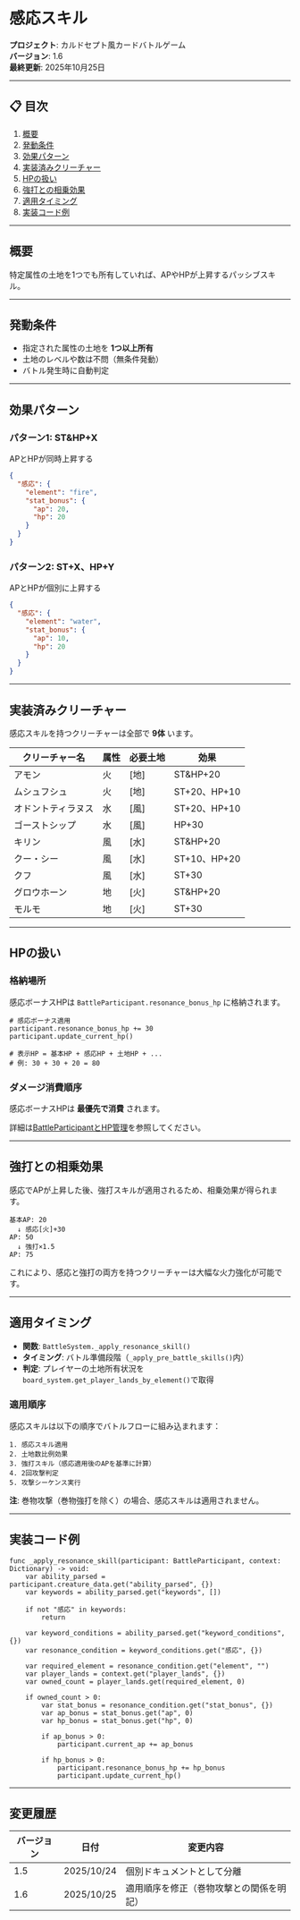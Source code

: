 # 感応スキル

**プロジェクト**: カルドセプト風カードバトルゲーム  
**バージョン**: 1.6  
**最終更新**: 2025年10月25日

---

## 📋 目次

1. [概要](#概要)
2. [発動条件](#発動条件)
3. [効果パターン](#効果パターン)
4. [実装済みクリーチャー](#実装済みクリーチャー)
5. [HPの扱い](#hpの扱い)
6. [強打との相乗効果](#強打との相乗効果)
7. [適用タイミング](#適用タイミング)
8. [実装コード例](#実装コード例)

---

## 概要

特定属性の土地を1つでも所有していれば、APやHPが上昇するパッシブスキル。

---

## 発動条件

- 指定された属性の土地を **1つ以上所有**
- 土地のレベルや数は不問（無条件発動）
- バトル発生時に自動判定

---

## 効果パターン

### パターン1: ST&HP+X

APとHPが同時上昇する

```json
{
  "感応": {
	"element": "fire",
	"stat_bonus": {
	  "ap": 20,
	  "hp": 20
	}
  }
}
```

### パターン2: ST+X、HP+Y

APとHPが個別に上昇する

```json
{
  "感応": {
	"element": "water",
	"stat_bonus": {
	  "ap": 10,
	  "hp": 20
	}
  }
}
```

---

## 実装済みクリーチャー

感応スキルを持つクリーチャーは全部で **9体** います。

| クリーチャー名 | 属性 | 必要土地 | 効果 |
|--------------|------|---------|------|
| アモン | 火 | [地] | ST&HP+20 |
| ムシュフシュ | 火 | [地] | ST+20、HP+10 |
| オドントティラヌス | 水 | [風] | ST+20、HP+10 |
| ゴーストシップ | 水 | [風] | HP+30 |
| キリン | 風 | [水] | ST&HP+20 |
| クー・シー | 風 | [水] | ST+10、HP+20 |
| クフ | 風 | [水] | ST+30 |
| グロウホーン | 地 | [火] | ST&HP+20 |
| モルモ | 地 | [火] | ST+30 |

---

## HPの扱い

### 格納場所

感応ボーナスHPは `BattleParticipant.resonance_bonus_hp` に格納されます。

```gdscript
# 感応ボーナス適用
participant.resonance_bonus_hp += 30
participant.update_current_hp()

# 表示HP = 基本HP + 感応HP + 土地HP + ...
# 例: 30 + 30 + 20 = 80
```

### ダメージ消費順序

感応ボーナスHPは **最優先で消費** されます。

詳細は[BattleParticipantとHP管理](../skills_design.md#battleparticipantとhp管理)を参照してください。

---

## 強打との相乗効果

感応でAPが上昇した後、強打スキルが適用されるため、相乗効果が得られます。

```
基本AP: 20
  ↓ 感応[火]+30
AP: 50
  ↓ 強打×1.5
AP: 75
```

これにより、感応と強打の両方を持つクリーチャーは大幅な火力強化が可能です。

---

## 適用タイミング

- **関数**: `BattleSystem._apply_resonance_skill()`
- **タイミング**: バトル準備段階（`_apply_pre_battle_skills()`内）
- **判定**: プレイヤーの土地所有状況を`board_system.get_player_lands_by_element()`で取得

### 適用順序

感応スキルは以下の順序でバトルフローに組み込まれます：

```
1. 感応スキル適用 
2. 土地数比例効果
3. 強打スキル（感応適用後のAPを基準に計算）
4. 2回攻撃判定
5. 攻撃シーケンス実行
```

**注**: 巻物攻撃（巻物強打を除く）の場合、感応スキルは適用されません。

---

## 実装コード例

```gdscript
func _apply_resonance_skill(participant: BattleParticipant, context: Dictionary) -> void:
	var ability_parsed = participant.creature_data.get("ability_parsed", {})
	var keywords = ability_parsed.get("keywords", [])
	
	if not "感応" in keywords:
		return
	
	var keyword_conditions = ability_parsed.get("keyword_conditions", {})
	var resonance_condition = keyword_conditions.get("感応", {})
	
	var required_element = resonance_condition.get("element", "")
	var player_lands = context.get("player_lands", {})
	var owned_count = player_lands.get(required_element, 0)
	
	if owned_count > 0:
		var stat_bonus = resonance_condition.get("stat_bonus", {})
		var ap_bonus = stat_bonus.get("ap", 0)
		var hp_bonus = stat_bonus.get("hp", 0)
		
		if ap_bonus > 0:
			participant.current_ap += ap_bonus
		
		if hp_bonus > 0:
			participant.resonance_bonus_hp += hp_bonus
			participant.update_current_hp()
```

---

## 変更履歴

| バージョン | 日付 | 変更内容 |
|-----------|------|---------|
| 1.5 | 2025/10/24 | 個別ドキュメントとして分離 |
| 1.6 | 2025/10/25 | 適用順序を修正（巻物攻撃との関係を明記） |
